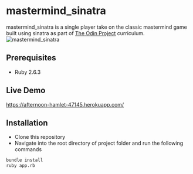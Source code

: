 # mastermind_sinatra

mastermind_sinatra is a single player take on the classic mastermind game built using sinatra as part of [The Odin Project](https://www.theodinproject.com/courses/ruby-on-rails/lessons/sinatra-basics) curriculum.
![mastermind_sinatra](https://user-images.githubusercontent.com/16472356/63658268-dd060500-c76e-11e9-84c1-63532377c801.png)

## Prerequisites
- Ruby 2.6.3

## Live Demo
https://afternoon-hamlet-47145.herokuapp.com/

## Installation

- Clone this repository
- Navigate into the root directory of project folder and run the following commands

```bash
bundle install
ruby app.rb
```
